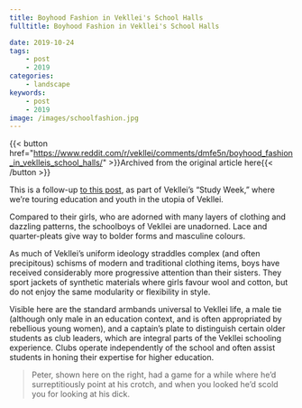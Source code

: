 ```yaml
---
title: Boyhood Fashion in Vekllei's School Halls
fulltitle: Boyhood Fashion in Vekllei's School Halls

date: 2019-10-24
tags:
    - post
    - 2019
categories:
    - landscape
keywords:
    - post
    - 2019
image: /images/schoolfashion.jpg
---
```

{{< button href="https://www.reddit.com/r/vekllei/comments/dmfe5n/boyhood_fashion_in_veklleis_school_halls/" >}}Archived from the original article here{{< /button >}}

This is a follow-up [to this post](https://www.reddit.com/r/vekllei/comments/dj5di0/uniform_ideology_in_the_arctic_north/), as part of Vekllei’s “Study Week,” where we’re touring education and youth in the utopia of Vekllei.

Compared to their girls, who are adorned with many layers of clothing and dazzling patterns, the schoolboys of Vekllei are unadorned. Lace and quarter-pleats give way to bolder forms and masculine colours.

As much of Vekllei’s uniform ideology straddles complex (and often precipitous) schisms of modern and traditional clothing items, boys have received considerably more progressive attention than their sisters. They sport jackets of synthetic materials where girls favour wool and cotton, but do not enjoy the same modularity or flexibility in style.

Visible here are the standard armbands universal to Vekllei life, a male tie (although only male in an education context, and is often appropriated by rebellious young women), and a captain’s plate to distinguish certain older students as club leaders, which are integral parts of the Vekllei schooling experience. Clubs operate independently of the school and often assist students in honing their expertise for higher education.

>Peter, shown here on the right, had a game for a while where he’d surreptitiously point at his crotch, and when you looked he’d scold you for looking at his dick.
